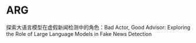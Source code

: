 # ARG
探索大语言模型在虚假新闻检测中的角色：Bad Actor, Good Advisor: Exploring the Role of Large Language Models in Fake News Detection
